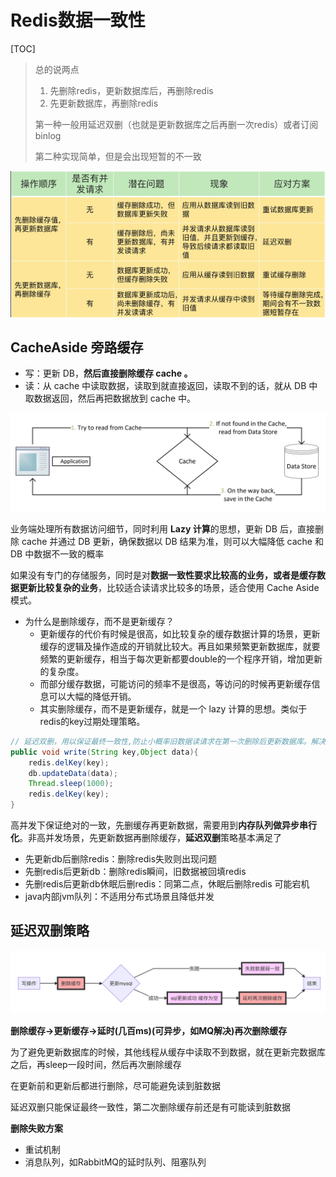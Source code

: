 # Redis数据一致性

[TOC]



> 总的说两点
>
> 1. 先删除redis，更新数据库后，再删除redis
> 2. 先更新数据库，再删除redis
>
> 第一种一般用延迟双删（也就是更新数据库之后再删一次redis）或者订阅binlog
>
> 第二种实现简单，但是会出现短暂的不一致

![image-20210912112718587](images/image-20210912112718587.png)



##  CacheAside 旁路缓存

- 写：更新 DB，**然后直接删除缓存 cache 。**
- 读：从 cache 中读取数据，读取到就直接返回，读取不到的话，就从 DB 中取数据返回，然后再把数据放到 cache 中。

![img](images/68747470733a2f2f696d672d626c6f672e6373646e696d672e636e2f32303230303830363139343330303832362e706e67)

 业务端处理所有数据访问细节，同时利用 **Lazy 计算**的思想，更新 DB 后，直接删除 cache 并通过 DB 更新，确保数据以 DB 结果为准，则可以大幅降低 cache 和 DB 中数据不一致的概率

 如果没有专门的存储服务，同时是对**数据一致性要求比较高的业务，或者是缓存数据更新比较复杂的业务**，比较适合读请求比较多的场景，适合使用 Cache Aside 模式。



- 为什么是删除缓存，而不是更新缓存？
  - 更新缓存的代价有时候是很高，如比较复杂的缓存数据计算的场景，更新缓存的逻辑及操作造成的开销就比较大。再且如果频繁更新数据库，就要频繁的更新缓存，相当于每次更新都要double的一个程序开销，增加更新的复杂度。
  - 而部分缓存数据，可能访问的频率不是很高，等访问的时候再更新缓存信息可以大幅的降低开销。
  - 其实删除缓存，而不是更新缓存，就是一个 lazy 计算的思想。类似于redis的key过期处理策略。



~~~java
// 延迟双删，用以保证最终一致性,防止小概率旧数据读请求在第一次删除后更新数据库。解决更新数据库后，可能缓存删除失败的脏数据情况，即删缓存-更新数据库-删缓存。
public void write(String key,Object data){
	redis.delKey(key);
	db.updateData(data);
	Thread.sleep(1000);
	redis.delKey(key);
}
~~~

高并发下保证绝对的一致，先删缓存再更新数据，需要用到**内存队列做异步串行化**。非高并发场景，先更新数据再删除缓存，**延迟双删**策略基本满足了

- 先更新db后删除redis：删除redis失败则出现问题
- 先删redis后更新db：删除redis瞬间，旧数据被回填redis
- 先删redis后更新db休眠后删redis：同第二点，休眠后删除redis 可能宕机
- java内部jvm队列：不适用分布式场景且降低并发







## 延迟双删策略

![img](images/e9ffc29b44cc93e241aee35b077bc0c9.png)

**删除缓存->更新缓存->延时(几百ms)(可异步，如MQ解决)再次删除缓存**

为了避免更新数据库的时候，其他线程从缓存中读取不到数据，就在更新完数据库之后，再sleep一段时间，然后再次删除缓存

在更新前和更新后都进行删除，尽可能避免读到脏数据



延迟双删只能保证最终一致性，第二次删除缓存前还是有可能读到脏数据



**删除失败方案**

- 重试机制
- 消息队列，如RabbitMQ的延时队列、阻塞队列
